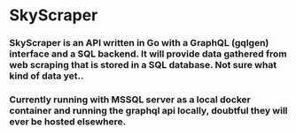 # SkyScraper

### SkyScraper is an API written in Go with a GraphQL (gqlgen) interface and a SQL backend. It will provide data gathered from web scraping that is stored in a SQL database. Not sure what kind of data yet.. 

### Currently running with MSSQL server as a local docker container and running the graphql api locally, doubtful they will ever be hosted elsewhere.
